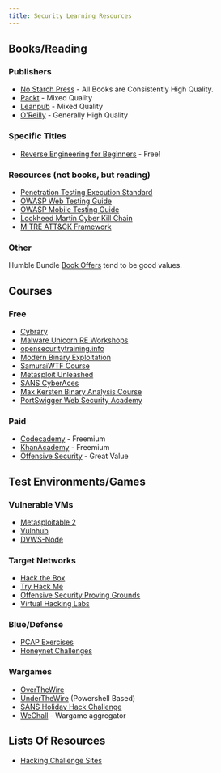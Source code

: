 ```yaml
---
title: Security Learning Resources
---
```


## Books/Reading

### Publishers

- [No Starch Press](https://nostarch.com/) - All Books are Consistently High Quality.
- [Packt](https://www.packtpub.com/) - Mixed Quality
- [Leanpub](https://leanpub.com/) - Mixed Quality
- [O'Reilly](http://shop.oreilly.com/) - Generally High Quality

### Specific Titles

- [Reverse Engineering for Beginners](https://beginners.re/) - Free!

### Resources (not books, but reading)

- [Penetration Testing Execution Standard](http://www.pentest-standard.org/index.php/Main_Page)
- [OWASP Web Testing Guide](https://www.owasp.org/index.php/OWASP_Testing_Guide_v4_Table_of_Contents)
- [OWASP Mobile Testing Guide](https://www.owasp.org/index.php/OWASP_Mobile_Security_Testing_Guide)
- [Lockheed Martin Cyber Kill Chain](https://www.lockheedmartin.com/en-us/capabilities/cyber/cyber-kill-chain.html)
- [MITRE ATT&CK Framework](https://attack.mitre.org/wiki/Main_Page)

### Other

Humble Bundle [Book Offers](https://humblebundle.com/books) tend to be good
values.

## Courses

### Free

- [Cybrary](https://www.cybrary.it/)
- [Malware Unicorn RE Workshops](https://sites.google.com/secured.org/malwareunicorn/reverse-engineering)
- [opensecuritytraining.info](http://opensecuritytraining.info/Training.html)
- [Modern Binary Exploitation](https://github.com/RPISEC/MBE)
- [SamuraiWTF Course](https://sourceforge.net/projects/samurai/files/SamuraiWTF%20Course/)
- [Metasploit Unleashed](https://www.offensive-security.com/metasploit-unleashed/)
- [SANS CyberAces](http://www.cyberaces.org/courses/)
- [Max Kersten Binary Analysis Course](https://maxkersten.nl/binary-analysis-course/)
- [PortSwigger Web Security Academy](https://portswigger.net/web-security)

### Paid

- [Codecademy](https://www.codecademy.com/) - Freemium
- [KhanAcademy](https://www.khanacademy.org/) - Freemium
- [Offensive Security](https://www.offensive-security.com) - Great Value

## Test Environments/Games

### Vulnerable VMs

- [Metasploitable 2](https://sourceforge.net/projects/metasploitable/files/Metasploitable2/)
- [Vulnhub](https://vulnhub.com)
- [DVWS-Node](https://github.com/snoopysecurity/dvws-node)

### Target Networks

- [Hack the Box](https://hackthebox.eu)
- [Try Hack Me](https://tryhackme.com)
- [Offensive Security Proving Grounds](https://www.offensive-security.com/labs/)
- [Virtual Hacking Labs](https://www.virtualhackinglabs.com/)

### Blue/Defense

- [PCAP Exercises](https://www.malware-traffic-analysis.net/training-exercises.html)
- [Honeynet Challenges](http://www.honeynet.org/)

### Wargames

- [OverTheWire](http://overthewire.org/wargames/)
- [UnderTheWire](https://underthewire.tech/) (Powershell Based)
- [SANS Holiday Hack Challenge](https://holidayhackchallenge.com)
- [WeChall](https://www.wechall.net/) - Wargame aggregator

## Lists Of Resources

- [Hacking Challenge Sites](https://www.blackroomsec.com/updated-hacking-challenge-site-links/)
